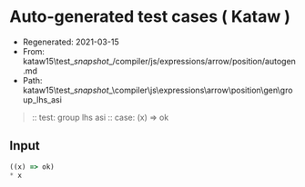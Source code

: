# Auto-generated test cases ( Kataw )
- Regenerated: 2021-03-15
- From: kataw15\test\__snapshot__/compiler/js/expressions/arrow/position/autogen.md
- Path: kataw15\test\__snapshot__\compiler\js\expressions\arrow\position\gen\group_lhs_asi
> :: test: group lhs asi
> :: case: (x) => ok
## Input

`````js
((x) => ok)
* x
`````

